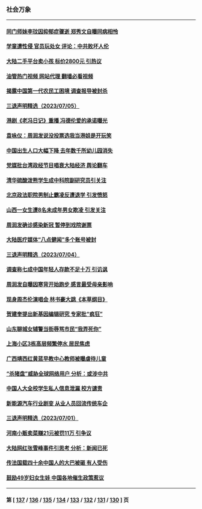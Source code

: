 ### 社会万象
---
#### [同门师妹李玟因抑郁症骤逝 郑秀文自曝同病相怜](../../pages/ncid282/n14029832.md?07071645) 
#### [学童遭性侵 官员玩处女 评论：中共败坏人伦](../../pages/ncid282/n14029847.md?07071645) 
#### [大陆二手平台卖小孩 标价2800元 引热议](../../pages/ncid282/n14029545.md?07071645) 
#### [油管热门视频 网站代理 翻墙必看视频](http://138.2.39.72:81/youtube.html?epic-marker?07071645)
#### [揭露中国第一代农民工困境 调查报导被封杀](../../pages/ncid282/n14029209.md?07071645) 
#### [三退声明精选（2023/07/05）](../../pages/ncid282/n14029314.md?07071645) 
#### [港剧《老冯日记》重播 冯德伦爱的承诺曝光](../../pages/ncid282/n14029085.md?07071645) 
#### [袁咏仪：周润发说没投票选我当港姐是开玩笑](../../pages/ncid282/n14029038.md?07071645) 
#### [中国出生人口大幅下降 去年数千所幼儿园消失](../../pages/ncid282/n14029089.md?07071645) 
#### [党媒批台湾政经节目唱衰大陆经济 舆论翻车](../../pages/ncid282/n14029066.md?07071645) 
#### [清华硫酸泼熊学生成中科院副研究员引关注](../../pages/ncid282/n14028738.md?07071645) 
#### [北京政法职院男制止霸凌反遭退学 引发愤怒](../../pages/ncid282/n14028415.md?07071645) 
#### [山西一女生遭8名未成年男女欺凌 引发关注](../../pages/ncid282/n14028411.md?07071645) 
#### [周润发确诊感染新冠 暂停到戏院谢票](../../pages/ncid282/n14028270.md?07071645) 
#### [大陆医疗媒体“八点健闻”多个账号被封](../../pages/ncid282/n14028029.md?07071645) 
#### [三退声明精选（2023/07/04）](../../pages/ncid282/n14028209.md?07071645) 
#### [调查称七成中国年轻人存款不足十万 引讥讽](../../pages/ncid282/n14027830.md?07071645) 
#### [周润发自曝因寒背开始跑步 感言最受母亲影响](../../pages/ncid282/n14027693.md?07071645) 
#### [现身周杰伦演唱会 林书豪大跳《本草纲目》](../../pages/ncid282/n14027653.md?07071645) 
#### [贺建奎提出新基因编辑研究 专家批“疯狂”](../../pages/ncid282/n14027624.md?07071645) 
#### [山东聊城女辅警当街辱骂市民“我弄死你”](../../pages/ncid282/n14027375.md?07071645) 
#### [上海小区3栋高层频繁停水 居民焦虑](../../pages/ncid282/n14027282.md?07071645) 
#### [广西靖西红黄蓝早教中心教师被曝虐待儿童](../../pages/ncid282/n14027097.md?07071645) 
#### [“杀猪盘”威胁全球网络用户 分析：或涉中共](../../pages/ncid282/n14026940.md?07071645) 
#### [中国人大全校学生私人信息泄漏 校方谴责](../../pages/ncid282/n14026749.md?07071645) 
#### [新能源汽车行业剧变 从业人员回流传统车企](../../pages/ncid282/n14026592.md?07071645) 
#### [三退声明精选（2023/07/01）](../../pages/ncid282/n14026517.md?07071645) 
#### [河南小贩卖菜赚21元被罚11万 引争议](../../pages/ncid282/n14026477.md?07071645) 
#### [大陆网红张雪峰事件引思考 分析：新闻已死](../../pages/ncid282/n14026236.md?07071645) 
#### [传法国载四十余中国人的大巴被砸 有人受伤](../../pages/ncid282/n14026253.md?07071645) 
#### [鼓励49岁妇女生娃 中国各地催生政策惹议](../../pages/ncid282/n14026235.md?07071645) 

---
#### 第 [ [137](./137.md?07071645) / [136](./136.md?07071645) / [135](./135.md?07071645) / [134](./134.md?07071645) / [133](./133.md?07071645) / [132](./132.md?07071645) / [131](./131.md?07071645) / [130](./130.md?07071645) ] 页
